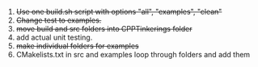 1. ~~Use one build.sh script with options "all", "examples", "clean"~~
2. ~~Change test to examples.~~
3. ~~move build and src folders into CPPTinkerings folder~~
4. add actual unit testing.
5. ~~make individual folders for examples~~
6. CMakelists.txt in src and examples loop through folders and add them
